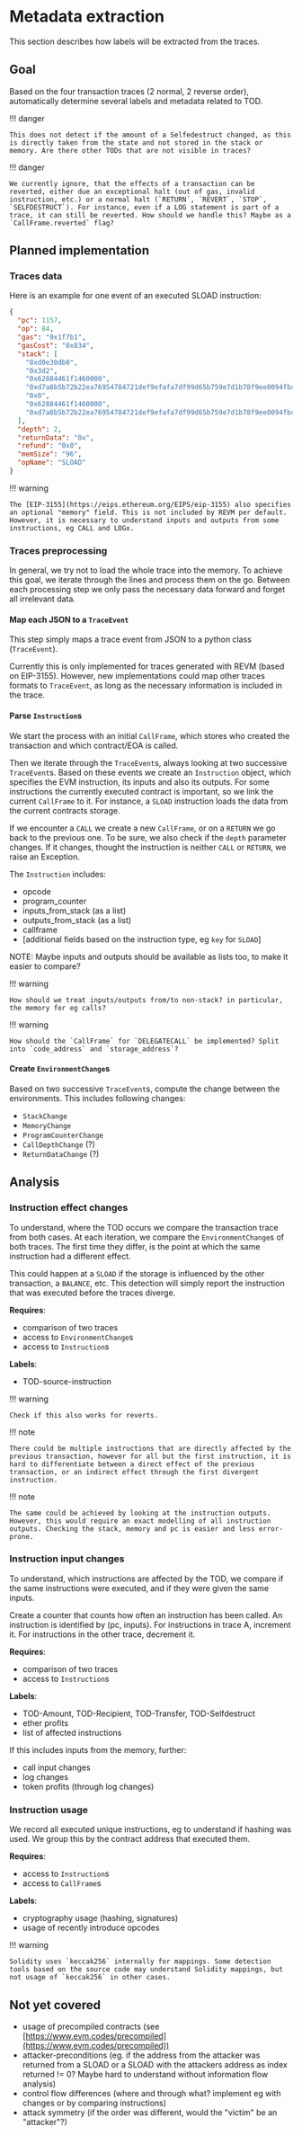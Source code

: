 # Metadata extraction

This section describes how labels will be extracted from the traces.

## Goal

Based on the four transaction traces (2 normal, 2 reverse order), automatically determine several labels and metadata related to TOD.

!!! danger

    This does not detect if the amount of a Selfedestruct changed, as this is directly taken from the state and not stored in the stack or memory. Are there other TODs that are not visible in traces?

!!! danger

    We currently ignore, that the effects of a transaction can be reverted, either due an exceptional halt (out of gas, invalid instruction, etc.) or a normal halt (`RETURN`, `REVERT`, `STOP`, `SELFDESTRUCT`). For instance, even if a LOG statement is part of a trace, it can still be reverted. How should we handle this? Maybe as a `CallFrame.reverted` flag?

## Planned implementation

### Traces data

Here is an example for one event of an executed SLOAD instruction:

```json
{
  "pc": 1157,
  "op": 84,
  "gas": "0x1f7b1",
  "gasCost": "0x834",
  "stack": [
    "0xd0e30db0",
    "0x3d2",
    "0x62884461f1460000",
    "0xd7a8b5b72b22ea76954784721def9efafa7df99d65b759e7d1b78f9ee0094fbc",
    "0x0",
    "0x62884461f1460000",
    "0xd7a8b5b72b22ea76954784721def9efafa7df99d65b759e7d1b78f9ee0094fbc"
  ],
  "depth": 2,
  "returnData": "0x",
  "refund": "0x0",
  "memSize": "96",
  "opName": "SLOAD"
}
```

!!! warning

    The [EIP-3155](https://eips.ethereum.org/EIPS/eip-3155) also specifies an optional "memory" field. This is not included by REVM per default. However, it is necessary to understand inputs and outputs from some instructions, eg CALL and LOGx.

### Traces preprocessing

In general, we try not to load the whole trace into the memory. To achieve this goal, we iterate through the lines and process them on the go. Between each processing step we only pass the necessary data forward and forget all irrelevant data.

#### Map each JSON to a `TraceEvent`

This step simply maps a trace event from JSON to a python class (`TraceEvent`).

Currently this is only implemented for traces generated with REVM (based on EIP-3155). However, new implementations could map other traces formats to `TraceEvent`, as long as the necessary information is included in the trace.

#### Parse `Instruction`s

We start the process with an initial `CallFrame`, which stores who created the transaction and which contract/EOA is called.

Then we iterate through the `TraceEvent`s, always looking at two successive `TraceEvent`s. Based on these events we create an `Instruction` object, which specifies the EVM instruction, its inputs and also its outputs. For some instructions the currently executed contract is important, so we link the current `CallFrame` to it. For instance, a `SLOAD` instruction loads the data from the current contracts storage.

If we encounter a `CALL` we create a new `CallFrame`, or on a `RETURN` we go back to the previous one. To be sure, we also check if the `depth` parameter changes. If it changes, thought the instruction is neither `CALL` or `RETURN`, we raise an Exception.

The `Instruction` includes:

- opcode
- program_counter
- inputs_from_stack (as a list)
- outputs_from_stack (as a list)
- callframe
- [additional fields based on the instruction type, eg `key` for `SLOAD`]

NOTE: Maybe inputs and outputs should be available as lists too, to make it easier to compare?

!!! warning

    How should we treat inputs/outputs from/to non-stack? in particular, the memory for eg calls?

!!! warning

    How should the `CallFrame` for `DELEGATECALL` be implemented? Split into `code_address` and `storage_address`?

#### Create `EnvironmentChange`s

Based on two successive `TraceEvent`s, compute the change between the environments. This includes following changes:

- `StackChange`
- `MemoryChange`
- `ProgramCounterChange`
- `CallDepthChange` (?)
- `ReturnDataChange` (?)

## Analysis

### Instruction effect changes

To understand, where the TOD occurs we compare the transaction trace from both cases. At each iteration, we compare the `EnvironmentChange`s of both traces. The first time they differ, is the point at which the same instruction had a different effect.

This could happen at a `SLOAD` if the storage is influenced by the other transaction, a `BALANCE`, etc. This detection will simply report the instruction that was executed before the traces diverge.

**Requires**:

- comparison of two traces
- access to `EnvironmentChange`s
- access to `Instruction`s

**Labels**:

- TOD-source-instruction

!!! warning

    Check if this also works for reverts.

!!! note

    There could be multiple instructions that are directly affected by the previous transaction, however for all but the first instruction, it is hard to differentiate between a direct effect of the previous transaction, or an indirect effect through the first divergent instruction.

!!! note

    The same could be achieved by looking at the instruction outputs. However, this would require an exact modelling of all instruction outputs. Checking the stack, memory and pc is easier and less error-prone.

### Instruction input changes

To understand, which instructions are affected by the TOD, we compare if the same instructions were executed, and if they were given the same inputs.

Create a counter that counts how often an instruction has been called. An instruction is identified by (pc, inputs). For instructions in trace A, increment it. For instructions in the other trace, decrement it.

**Requires**:

- comparison of two traces
- access to `Instruction`s

**Labels**:

- TOD-Amount, TOD-Recipient, TOD-Transfer, TOD-Selfdestruct
- ether profits
- list of affected instructions

If this includes inputs from the memory, further:

- call input changes
- log changes
- token profits (through log changes)

### Instruction usage

We record all executed unique instructions, eg to understand if hashing was used. We group this by the contract address that executed them.

**Requires**:

- access to `Instruction`s
- access to `CallFrame`s

**Labels**:

- cryptography usage (hashing, signatures)
- usage of recently introduce opcodes

!!! warning

    Solidity uses `keccak256` internally for mappings. Some detection tools based on the source code may understand Solidity mappings, but not usage of `keccak256` in other cases.

## Not yet covered

- usage of precompiled contracts (see [https://www.evm.codes/precompiled](https://www.evm.codes/precompiled))
- attacker-preconditions (eg. if the address from the attacker was returned from a SLOAD or a SLOAD with the attackers address as index returned != 0? Maybe hard to understand without information flow analysis)
- control flow differences (where and through what? implement eg with changes or by comparing instructions)
- attack symmetry (if the order was different, would the "victim" be an "attacker"?)
